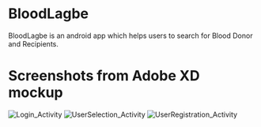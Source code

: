 # BloodLagbe
BloodLagbe is an android app which helps users to search for Blood Donor and Recipients.

# Screenshots from Adobe XD mockup
![Login_Activity](https://user-images.githubusercontent.com/57093421/149021543-b03599e6-b881-4e0e-aaf4-22ecf0ab6d4f.png)
![UserSelection_Activity](https://user-images.githubusercontent.com/57093421/149021829-2834aa98-5f6a-435f-b389-ec3fdb6c7887.png)
![UserRegistration_Activity](https://user-images.githubusercontent.com/57093421/149022394-297627d5-f89e-4f04-8dbc-6ad537da8d70.png)
